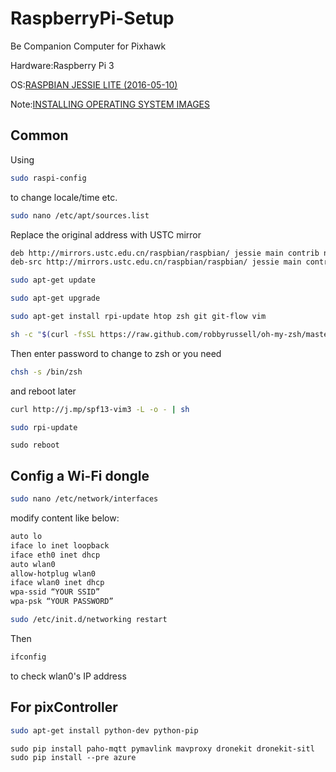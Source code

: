 # RaspberryPi-Setup
Be Companion Computer for Pixhawk

Hardware:Raspberry Pi 3

OS:[RASPBIAN JESSIE LITE (2016-05-10)](https://www.raspberrypi.org/downloads/raspbian/)

Note:[INSTALLING OPERATING SYSTEM IMAGES](https://www.raspberrypi.org/documentation/installation/installing-images/README.md)

## Common

Using

```bash
sudo raspi-config
```

to change locale/time etc.

```bash
sudo nano /etc/apt/sources.list
```

Replace the original address with USTC mirror

```bash
deb http://mirrors.ustc.edu.cn/raspbian/raspbian/ jessie main contrib non-free rpi
deb-src http://mirrors.ustc.edu.cn/raspbian/raspbian/ jessie main contrib non-free rpi
```

```bash
sudo apt-get update
```

```bash
sudo apt-get upgrade
```

```bash
sudo apt-get install rpi-update htop zsh git git-flow vim
```

```bash
sh -c "$(curl -fsSL https://raw.github.com/robbyrussell/oh-my-zsh/master/tools/install.sh)"
```

Then enter password to change to zsh or you need

```bash
chsh -s /bin/zsh
``` 

and reboot later

```bash
curl http://j.mp/spf13-vim3 -L -o - | sh
```

```bash
sudo rpi-update
```

```
sudo reboot
```

## Config a Wi-Fi dongle

```bash
sudo nano /etc/network/interfaces
```

modify content like below:

```bash
auto lo
iface lo inet loopback
iface eth0 inet dhcp
auto wlan0
allow-hotplug wlan0
iface wlan0 inet dhcp
wpa-ssid “YOUR SSID”
wpa-psk “YOUR PASSWORD”
```

```bash
sudo /etc/init.d/networking restart
```

Then

```bash
ifconfig
```

to check wlan0's IP address

## For pixController
```bash
sudo apt-get install python-dev python-pip
```

```
sudo pip install paho-mqtt pymavlink mavproxy dronekit dronekit-sitl 
sudo pip install --pre azure
```

